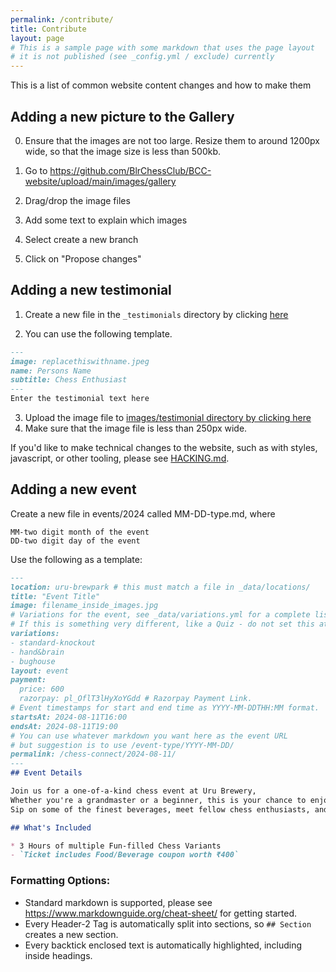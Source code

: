 ```yaml
---
permalink: /contribute/
title: Contribute
layout: page
# This is a sample page with some markdown that uses the page layout
# it is not published (see _config.yml / exclude) currently
---
```


This is a list of common website content changes and how to make them

## Adding a new picture to the Gallery

0. Ensure that the images are not too large. Resize them to around 1200px
wide, so that the image size is less than 500kb.

2. Go to <https://github.com/BlrChessClub/BCC-website/upload/main/images/gallery>

3. Drag/drop the image files

4. Add some text to explain which images

5. Select create a new branch

5. Click on "Propose changes"

## Adding a new testimonial

1. Create a new file in the `_testimonials` directory by clicking [here](https://github.com/BlrChessClub/BCC-website/new/main/_testimonials)

2. You can use the following template. 
```markdown
---
image: replacethiswithname.jpeg
name: Persons Name
subtitle: Chess Enthusiast
---
Enter the testimonial text here
```
3. Upload the image file to [images/testimonial directory by clicking here](https://github.com/BlrChessClub/BCC-website/upload/main/images/testimonial)
4. Make sure that the image file is less than 250px wide.

If you'd like to make technical changes to the website,
such as with styles, javascript, or other tooling, please
see [HACKING.md](HACKING.md).

## Adding a new event

Create a new file in events/2024 called MM-DD-type.md, where
```
MM-two digit month of the event
DD-two digit day of the event
```

Use the following as a template:
```md
---
location: uru-brewpark # this must match a file in _data/locations/
title: "Event Title"
image: filename_inside_images.jpg
# Variations for the event, see _data/variations.yml for a complete list, you can add more there.
# If this is something very different, like a Quiz - do not set this at all
variations:
- standard-knockout
- hand&brain
- bughouse
layout: event
payment:
  price: 600
  razorpay: pl_OflT3lHyXoYGdd # Razorpay Payment Link.
# Event timestamps for start and end time as YYYY-MM-DDTHH:MM format.
startsAt: 2024-08-11T16:00 
endsAt: 2024-08-11T19:00
# You can use whatever markdown you want here as the event URL
# but suggestion is to use /event-type/YYYY-MM-DD/
permalink: /chess-connect/2024-08-11/
---
## Event Details

Join us for a one-of-a-kind chess event at Uru Brewery,
Whether you're a grandmaster or a beginner, this is your chance to enjoy the game in a relaxed and friendly environment.
Sip on some of the finest beverages, meet fellow chess enthusiasts, and engage in thrilling matches.

## What's Included

* 3 Hours of multiple Fun-filled Chess Variants
- `Ticket includes Food/Beverage coupon worth ₹400`
```

### Formatting Options:

- Standard markdown is supported, please see https://www.markdownguide.org/cheat-sheet/ for getting started.
- Every Header-2 Tag is automatically split into sections, so `## Section` creates a new section.
- Every backtick enclosed text is automatically highlighted, including inside headings.